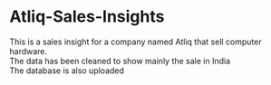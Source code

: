 # Atliq-Sales-Insights

This is a sales insight for a company named Atliq that sell computer hardware.
<br>
The data has been cleaned to show mainly the sale in India
<br>
The database is also uploaded
